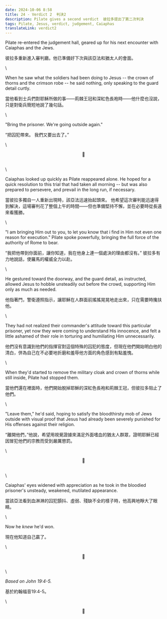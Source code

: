 ```yaml
---
date: 2024-10-06 8:58
title: 24 - Verdict 2  判決2
description: Pilate gives a second verdict  彼拉多提出了第二次判決
tags: Pilate, Jesus, verdict, judgement, Caiaphas
translateLink: verdict2
---
```


Pilate re-entered the judgement hall, geared up for his next encounter with Caiaphas and the Jews.

彼拉多重新進入審判廳。他已準備好下次與該亞法和猶太人的會面。

\

When he saw what the soldiers had been doing to Jesus -- the crown of thorns and the crimson robe -- he said nothing, only speaking to the guard detail curtly.

當他看到士兵們對耶穌所做的事——荊棘王冠和深紅色長袍時——他什麼也沒說，只是對衛兵簡短地說了幾句話。

\

"Bring the prisoner. We're going outside again."

“把囚犯帶來。 我們又要出去了。”

\

<center>💠</center>

\
\

Caiaphas looked up quickly as Pilate reappeared alone. He hoped for a quick resolution to this trial that had taken all morning -- but was also prepared to persevere, and prevail in the long run, if necessary. 

當彼拉多獨自一人重新出現時，該亞法迅速抬起頭來。 他希望這次審判能迅速得到解決，這場審判花了整個上午的時間——但也準備堅持不懈，並在必要時從長遠來看獲勝。

\

"I am bringing Him out to you, to let you know that i find in Him not even one reason for execution." Pilate spoke powerfully, bringing the full force of the authority of Rome to bear.

“我把他帶到你面前，讓你知道，我在他身上連一個處決的理由都沒有。” 彼拉多有力地說話，使羅馬的權威全力以赴。

\

He gestured toward the doorway, and the guard detail, as instructed, allowed Jesus to hobble unsteadily out before the crowd, supporting Him only as much as needed. 

他指著門，警衛遵照指示，讓耶穌在人群面前搖搖晃晃地走出來，只在需要時攙扶他。

\

They had not realized their commander's attitude toward this particular prisoner, yet now they were coming to understand His innocence, and felt a little ashamed of their role in torturing and humiliating Him unnecessarily. 

他們沒有意識到他們的指揮官對這個特殊的囚犯的態度，但現在他們開始明白他的清白，併為自己在不必要地折磨和羞辱他方面的角色感到有點羞愧。

\

When they'd started to remove the military cloak and crown of thorns while still inside, Pilate had stopped them. 

當他們還在裡面時，他們開始脫掉耶穌的深紅色長袍和荊棘王冠，但彼拉多阻止了他們。

\

"Leave them," he'd said, hoping to satisfy the bloodthirsty mob of Jews outside with visual proof that Jesus had already been severely punished for His offenses against their religion. 

“離開他們，”他說，希望用視覺證據來滿足外面嗜血的猶太人群眾，證明耶穌已經因冒犯他們的宗教而受到嚴厲懲罰。

\

<center>💠</center>

\
\

Caiaphas' eyes widened with appreciation as he took in the bloodied prisoner's unsteady, weakened, mutilated appearance.

當該亞法看到血淋淋的囚犯顫抖、虛弱、殘缺不全的樣子時，他高興地睜大了眼睛。

\

Now he *knew* he'd won. 

現在他知道自己贏了。

\

<center>💠</center>

\
\

*Based on John 19:4-5.*

基於約翰福音19:4-5。

\

<center>💠</center>
